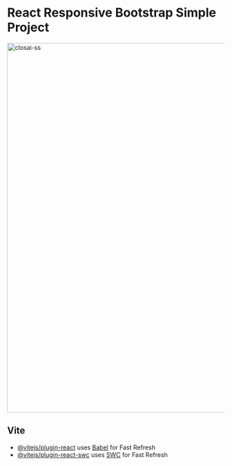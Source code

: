 # React Responsive Bootstrap Simple Project
<img width="854" alt="closai-ss" src="https://github.com/palaarda/react-responsive-bootstrap-2/assets/50078329/195f4a38-6d61-4a04-a1e6-b4fb16f6c949">

## Vite
- [@vitejs/plugin-react](https://github.com/vitejs/vite-plugin-react/blob/main/packages/plugin-react/README.md) uses [Babel](https://babeljs.io/) for Fast Refresh
- [@vitejs/plugin-react-swc](https://github.com/vitejs/vite-plugin-react-swc) uses [SWC](https://swc.rs/) for Fast Refresh

